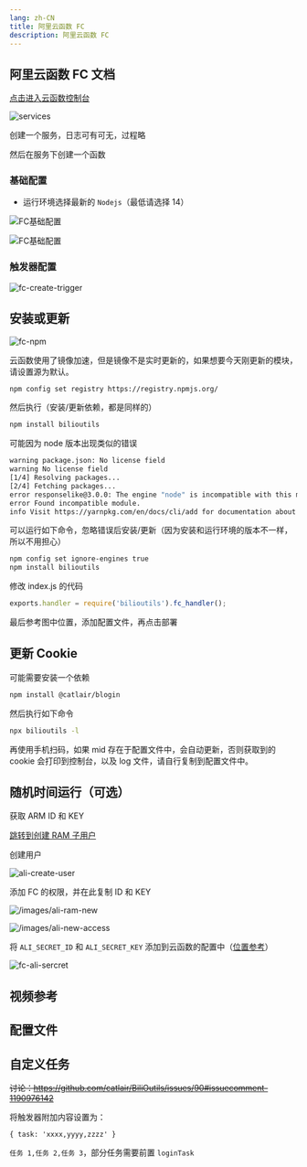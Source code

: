 ```yaml
---
lang: zh-CN
title: 阿里云函数 FC
description: 阿里云函数 FC
---
```


## 阿里云函数 FC 文档 <TestedVersion type="fc" />

[点击进入云函数控制台](https://fcnext.console.aliyun.com/cn-chengdu/services)

![services](/images/fc-services.png)

创建一个服务，日志可有可无，过程略

然后在服务下创建一个函数

### 基础配置

- 运行环境选择最新的 `Nodejs`（最低请选择 14）

![FC基础配置](/images/fc-base-config.png)

![FC基础配置](/images/fc_gaoji_config.png)

### 触发器配置

![fc-create-trigger](/images/fc-create-trigger.png)

## 安装或更新

![fc-npm](/images/fc-npm.png)

云函数使用了镜像加速，但是镜像不是实时更新的，如果想要今天刚更新的模块，请设置源为默认。

```bash
npm config set registry https://registry.npmjs.org/
```

然后执行（安装/更新依赖，都是同样的）

```bash
npm install bilioutils
```

可能因为 node 版本出现类似的错误

```bash
warning package.json: No license field
warning No license field
[1/4] Resolving packages...
[2/4] Fetching packages...
error responselike@3.0.0: The engine "node" is incompatible with this module. Expected version ">=14.16". Got "12.14.1"
error Found incompatible module.
info Visit https://yarnpkg.com/en/docs/cli/add for documentation about this command.
```

可以运行如下命令，忽略错误后安装/更新（因为安装和运行环境的版本不一样，所以不用担心）

```bash
npm config set ignore-engines true
npm install bilioutils
```

修改 index.js 的代码

```javascript
exports.handler = require('bilioutils').fc_handler();
```

最后参考图中位置，添加配置文件，再点击部署

<!-- ### 代码自动更新 -->

<!-- <ServerlessCommon/> -->

## 更新 Cookie

可能需要安装一个依赖

```bash
npm install @catlair/blogin
```

然后执行如下命令

```bash
npx bilioutils -l
```

再使用手机扫码，如果 mid 存在于配置文件中，会自动更新，否则获取到的 cookie 会打印到控制台，以及 log 文件，请自行复制到配置文件中。

## 随机时间运行（可选）

获取 ARM ID 和 KEY

[跳转到创建 RAM 子用户](https://ram.console.aliyun.com/users)

创建用户

![ali-create-user](/images/ali-create-user.png)

添加 FC 的权限，并在此复制 ID 和 KEY

![/images/ali-ram-new](/images/ali-ram-new.png)

![/images/ali-new-access](/images/ali-new-access.png)

将 `ALI_SECRET_ID` 和 `ALI_SECRET_KEY` 添加到云函数的配置中（[位置参考](#高级配置)）

![fc-ali-sercret](/images/fc-ali-secret.png)

## 视频参考

<BilibiliVideo bv="BV1VU4y1Q7zz"/>

## 配置文件

<ConfigPath />

## 自定义任务

~~讨论：<https://github.com/catlair/BiliOutils/issues/90#issuecomment-1190976142>~~

将触发器附加内容设置为：

```json5
{ task: 'xxxx,yyyy,zzzz' }
```

`任务 1,任务 2,任务 3`，部分任务需要前置 `loginTask`
